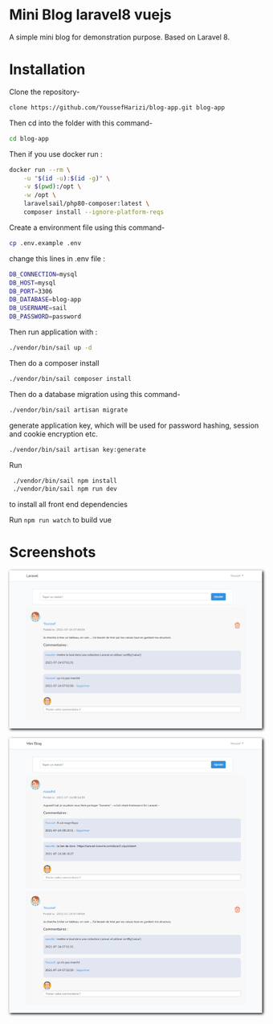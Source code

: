 # Mini Blog laravel8 vuejs
A simple mini blog for demonstration purpose. Based on Laravel 8.

# Installation
Clone the repository-
```sh
clone https://github.com/YoussefHarizi/blog-app.git blog-app
```
Then cd into the folder with this command-
```sh
cd blog-app
```
Then if you use docker run :
```sh
docker run --rm \
    -u "$(id -u):$(id -g)" \
    -v $(pwd):/opt \
    -w /opt \
    laravelsail/php80-composer:latest \
    composer install --ignore-platform-reqs
```
Create a environment file using this command-
```sh
cp .env.example .env
```
change this lines in .env file :
```sh
DB_CONNECTION=mysql
DB_HOST=mysql
DB_PORT=3306
DB_DATABASE=blog-app
DB_USERNAME=sail
DB_PASSWORD=password
```
Then run application with :
```sh
./vendor/bin/sail up -d
```
Then do a composer install
```sh
./vendor/bin/sail composer install
```

Then do a database migration using this command-
```sh
./vendor/bin/sail artisan migrate
```
generate application key, which will be used for password hashing, session and cookie encryption etc.
```sh
./vendor/bin/sail artisan key:generate
```
Run 
```sh
 ./vendor/bin/sail npm install 
 ./vendor/bin/sail npm run dev 
 ``` 
 to install all front end dependencies
 
Run ``` npm run watch ``` to build vue 
# Screenshots
<p align="center"><img src="https://github.com/YoussefHarizi/blog-app/blob/main/public/images/img1.png" style="width:400;box-shadow: 2px 2px 5px black;margin-bottom:2px;"></p>
<p align="center"><img src="https://github.com/YoussefHarizi/blog-app/blob/main/public/images/img4.png" style="width:400;box-shadow: 2px 2px 5px black;margin-bottom:2px;"></p>





